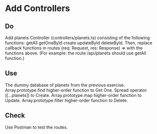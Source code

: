 # Add Controllers

## Do

Add planets Controller (controllers/planets.ts) consisting of the following functions:
getAll
getOneById
create
updateById
deleteById.
Then, replace callback functions in routes (req: Request, res: Response) => with the functions above. (For example: the route /api/planets should use getAll function.)

## Use

The dummy database of planets from the previous exercise.
Array.prototype.find higher-order function to Get One.
Spread operator ([...planets]) to Create.
Array.prototype.map higher-order function to Update.
Array.prototype.filter higher-order function to Delete.

## Check

Use Postman to test the routes.
